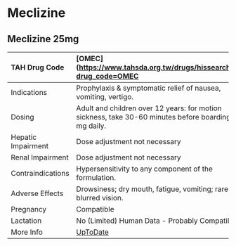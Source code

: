 # Meclizine

## Meclizine 25mg

| TAH Drug Code      | [OMEC](https://www.tahsda.org.tw/drugs/hissearch.php?drug_code=OMEC                                     |
|:-------------------|:--------------------------------------------------------------------------------------------------------|
| Indications        | Prophylaxis & symptomatic relief of nausea, vomiting, vertigo.                                          |
| Dosing             | Adult and children over 12 years: for motion sickness, take 30-60 minutes before boarding, 50 mg daily. |
| Hepatic Impairment | Dose adjustment not necessary                                                                           |
| Renal Impairment   | Dose adjustment not necessary                                                                           |
| Contraindications  | Hypersensitivity to any component of the formulation.                                                   |
| Adverse Effects    | Drowsiness; dry mouth, fatigue, vomiting; rarely, blurred vision.                                       |
| Pregnancy          | Compatible                                                                                              |
| Lactation          | No (Limited) Human Data - Probably Compatible                                                           |
| More Info          | [UpToDate](https://www.uptodate.com/contents/meclizine-drug-information)                                |

